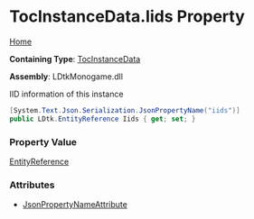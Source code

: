 # TocInstanceData\.Iids Property

[Home](../../../README.md)

**Containing Type**: [TocInstanceData](../README.md)

**Assembly**: LDtkMonogame\.dll

  
 IID information of this instance 

```csharp
[System.Text.Json.Serialization.JsonPropertyName("iids")]
public LDtk.EntityReference Iids { get; set; }
```

### Property Value

[EntityReference](../../EntityReference/README.md)

### Attributes

* [JsonPropertyNameAttribute](https://docs.microsoft.com/en-us/dotnet/api/system.text.json.serialization.jsonpropertynameattribute)

